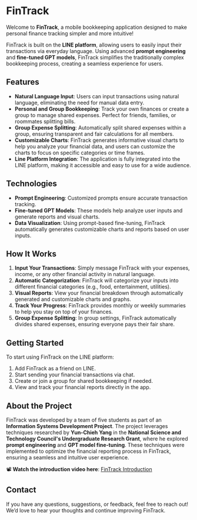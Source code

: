 # FinTrack

Welcome to **FinTrack**, a mobile bookkeeping application designed to make personal finance tracking simpler and more intuitive!

FinTrack is built on the **LINE platform**, allowing users to easily input their transactions via everyday language. Using advanced **prompt engineering** and **fine-tuned GPT models**, FinTrack simplifies the traditionally complex bookkeeping process, creating a seamless experience for users.

## Features

- **Natural Language Input**: Users can input transactions using natural language, eliminating the need for manual data entry.
- **Personal and Group Bookkeeping**: Track your own finances or create a group to manage shared expenses. Perfect for friends, families, or roommates splitting bills.
- **Group Expense Splitting**: Automatically split shared expenses within a group, ensuring transparent and fair calculations for all members.
- **Customizable Charts**: FinTrack generates informative visual charts to help you analyze your financial data, and users can customize the charts to focus on specific categories or time frames.
- **Line Platform Integration**: The application is fully integrated into the LINE platform, making it accessible and easy to use for a wide audience.

## Technologies

- **Prompt Engineering**: Customized prompts ensure accurate transaction tracking.
- **Fine-tuned GPT Models**: These models help analyze user inputs and generate reports and visual charts.
- **Data Visualization**: Using prompt-based fine-tuning, FinTrack automatically generates customizable charts and reports based on user inputs.

## How It Works

1. **Input Your Transactions**: Simply message FinTrack with your expenses, income, or any other financial activity in natural language.
2. **Automatic Categorization**: FinTrack will categorize your inputs into different financial categories (e.g., food, entertainment, utilities).
3. **Visual Reports**: View your financial breakdown through automatically generated and customizable charts and graphs.
4. **Track Your Progress**: FinTrack provides monthly or weekly summaries to help you stay on top of your finances.
5. **Group Expense Splitting**: In group settings, FinTrack automatically divides shared expenses, ensuring everyone pays their fair share.

## Getting Started

To start using FinTrack on the LINE platform:
1. Add FinTrack as a friend on LINE.
2. Start sending your financial transactions via chat.
3. Create or join a group for shared bookkeeping if needed.
4. View and track your financial reports directly in the app.

## About the Project

FinTrack was developed by a team of five students as part of an **Information Systems Development Project**. The project leverages techniques researched by **Yun-Chieh Yang** in the **National Science and Technology Council's Undergraduate Research Grant**, where he explored **prompt engineering** and **GPT model fine-tuning**. These techniques were implemented to optimize the financial reporting process in FinTrack, ensuring a seamless and intuitive user experience.

📽 **Watch the introduction video here**: [FinTrack Introduction](https://youtu.be/3IEbxBt3WW4)

## Contact

If you have any questions, suggestions, or feedback, feel free to reach out! We’d love to hear your thoughts and continue improving FinTrack.

